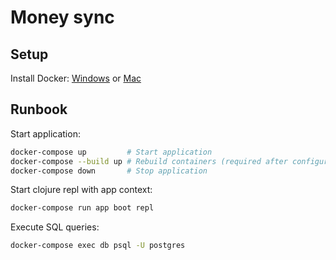 # Money sync

## Setup

Install Docker: [Windows](https://docs.docker.com/docker-for-windows/install/#download-docker-for-windows) or [Mac](https://docs.docker.com/docker-for-mac/install/#download-docker-for-mac)

## Runbook

Start application:
```bash
docker-compose up         # Start application
docker-compose --build up # Rebuild containers (required after configuration change) and start 
docker-compose down       # Stop application
```

Start clojure repl with app context:
```bash
docker-compose run app boot repl
```

Execute SQL queries:
```bash
docker-compose exec db psql -U postgres 
```
